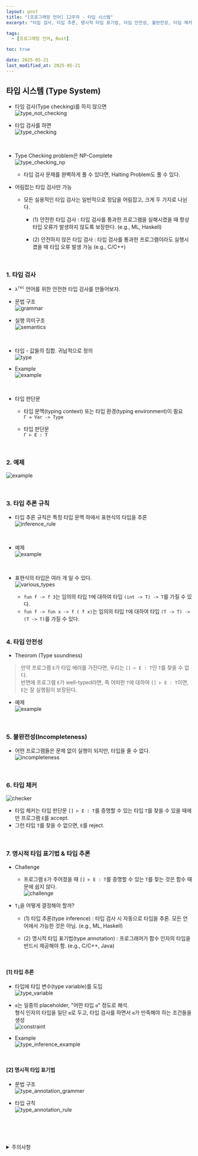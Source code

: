 ```yaml
---
layout: post
title: "[프로그래밍 언어] 12주차 - 타입 시스템"
excerpt: "타입 검사, 타입 추론, 명시적 타입 표기법, 타입 안전성, 불완전성, 타입 체커, 명시적 참조, 암시적 참조"

tags:
  - [프로그래밍 언어, Rust]

toc: true

date: 2025-05-21
last_modified_at: 2025-05-21
---
```

## 타입 시스템 (Type System)
- 타임 검사(Type checking)를 하지 않으면  
![type_not_checking][def]  

- 타입 검사를 하면  
![type_checking][def2]  

<br>

- Type Checking problem은 NP-Complete  
![type_checking_np][def3]  
  - 타입 검사 문제를 완벽하게 풀 수 있다면, Halting Problem도 풀 수 있다.  

- 어림잡는 타입 검사만 가능
  - 모든 실용적인 타입 검사는 일반적으로 정답을 어림잡고, 크게 두 가지로 나뉜다.  
    - (1) 안전한 타입 검사 : 타입 검사를 통과한 프로그램을 실해시켰을 때 항상 타입 오류가 발생하지 않도록 보장한다. (e.g., ML, Haskell)

    - (2) 안전하지 않은 타입 검사 : 타입 검사를 통과한 프로그램이라도 실행시켰을 때 타입 오류 발생 가능 (e.g., C/C++)  

    <br>

### 1. 타입 검사
- `λ`<sup>`rec`</sup> 언어를 위한 안전한 타입 검사를 만들어보자.  

- 문법 구조  
![grammar][def4]  

- 실행 의미구조  
![semantics][def5]  

<br>

- 타입 - 값들의 집합. 귀납적으로 정의  
![type][def6]  

- Example  
![example][def7]  

<br>

- 타입 판단문  
  - 타입 문맥(typing context) 또는 타입 환경(typing environment)이 필요  
  `Γ = Var -> Type`  

  - 타입 판단문  
  `Γ ⊢ E : T`  
  
  <br>

### 2. 예제  
![example][def8]  

<br>

### 3. 타입 추론 규칙
- 타입 추론 규칙은 특정 타입 문맥 하에서 표현식의 타입을 추론  
![inference_rule][def9]  

<br>

- 예제  
![example][def10]  

<br>

- 표현식의 타입은 여러 개 일 수 있다.  
![various_types][def11]  
  - `fun f -> f 3`는 임의의 타입 `T`에 대하여 타입 `(int -> T) -> T`를 가질 수 있다.  
  - `fun f -> fun x -> f ( f x)`는 임의의 타입 `T`에 대하여 타입 `(T -> T) -> (T -> T)`를 가질 수 있다.  

  <br>

### 4. 타입 안전성
- Theorom (Type soundness)  
> 만약 프로그램 `E`가 타입 에러를 가진다면, 우리는 `[] ⊢ E : T`인 `T`를 찾을 수 없다.  
반면에 프로그램 `E`가 well-typed라면, 즉 어떠한 `T`에 대하여 `[] ⊢ E : T`이면, `E`는 잘 실행됨이 보장된다.  

- 예제  
![example][def12]  

<br>

### 5. 불완전성(Incompleteness)  
- 어떤 프로그램들은 문제 없이 실행이 되지만, 타입을 줄 수 없다.  
![incompleteness][def13]  

<br>

### 6. 타입 체커
![checker][def14]  
- 타입 체커는 타입 판단문 `[] ⊢ E : T`를 증명할 수 있는 타입 `T`를 찾을 수 있을 때에만 프로그램 `E`를 accept.
- 그런 타입 `T`를 찾을 수 없으면, `E`를 reject.  

<br>

### 7. 명시적 타입 표기법 & 타입 추론
- Challenge
  - 프로그램 `E`가 주어졌을 때 `[] ⊢ E : T`를 증명할 수 있는 `T`를 찾는 것은 함수 때문에 쉽지 않다.  
  ![challenge][def15]  

- `T`<sub>`1`</sub>을 어떻게 결정해야 할까?  
  - (1) 타입 추론(type inference) : 타입 검사 시 자동으로 타입을 추론. 모든 언어에서 가능한 것은 아님. (e.g., ML, Haskell)

  - (2) 명시적 타입 표기법(type annotation) : 프로그래머가 함수 인자의 타입을 반드시 제공해야 함. (e.g., C/C++, Java)  

  <br>

#### [1] 타입 추론
- 타입에 타입 변수(type variable)를 도입  
![type_variable][def16]  

- `α`는 일종의 placeholder, "어떤 타입 `α`" 정도로 해석.  
형식 인자의 타입을 일단 `α`로 두고, 타입 검사를 하면서 `α`가 만족해야 하는 조건들을 생성  
![constraint][def17]  

- Example  
![type_inference_example][def18]  

<br>

#### [2] 명시적 타입 표기법
- 문법 구조  
![type_annotation_grammer][def19]  

- 타입 규칙  
![type_annotation_rule][def20]  

<br>
<br>
<br>
<br>
<details>
<summary>주의사항</summary>
<div markdown="1">

이 포스팅은 강원대학교 임현승 교수님의 프로그래밍 언어 수업을 들으며 내용을 정리 한 것입니다.  
수업 내용에 대한 저작권은 교수님께 있으니,  
다른 곳으로의 무분별한 내용 복사를 자제해 주세요.

</div>
</details>

[def]: https://i.imgur.com/jPjO3ec.png
[def2]: https://i.imgur.com/uEwPwk0.png
[def3]: https://i.imgur.com/zt7NF3C.png
[def4]: https://i.imgur.com/gvBoiHp.png
[def5]: https://i.imgur.com/Fl0Whr3.png
[def6]: https://i.imgur.com/PzfwFmK.png
[def7]: https://i.imgur.com/KBKsJaf.png
[def8]: https://i.imgur.com/ZyZ5kGv.png
[def9]: https://i.imgur.com/qjlEnUS.png
[def10]: https://i.imgur.com/BPzRSRr.png
[def11]: https://i.imgur.com/7Jkdr5x.png
[def12]: https://i.imgur.com/tB3hB2y.png
[def13]: https://i.imgur.com/1yrHfnB.png
[def14]: https://i.imgur.com/11d4h7D.png
[def15]: https://i.imgur.com/t8e8XUQ.png
[def16]: https://i.imgur.com/fFCVwkx.png
[def17]: https://i.imgur.com/EYKxFpV.png
[def18]: https://i.imgur.com/XUsYkrm.png
[def19]: https://i.imgur.com/mjgHAMs.png
[def20]: https://i.imgur.com/tBy7S2m.png